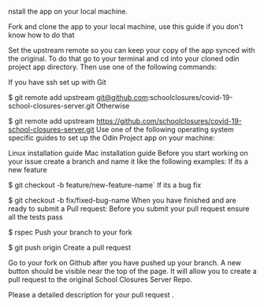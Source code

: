 nstall the app on your local machine.

Fork and clone the app to your local machine, use this guide if you don't know how to do that

Set the upstream remote so you can keep your copy of the app synced with the original. To do that go to your terminal and cd into your cloned odin project app directory. Then use one of the following commands:

If you have ssh set up with Git

$ git remote add upstream git@github.com:schoolclosures/covid-19-school-closures-server.git
Otherwise

$ git remote add upstream https://github.com/schoolclosures/covid-19-school-closures-server.git
Use one of the following operating system specific guides to set up the Odin Project app on your machine:

Linux installation guide
Mac installation guide
Before you start working on your issue create a branch and name it like the following examples:
If its a new feature

$ git checkout -b feature/new-feature-name`
If its a bug fix

$ git checkout -b fix/fixed-bug-name
When you have finished and are ready to submit a Pull request:
Before you submit your pull request ensure all the tests pass

$ rspec
Push your branch to your fork

$ git push origin <your branch name here>
Create a pull request

Go to your fork on Github after you have pushed up your branch. A new button should be visible near the top of the page. It will allow you to create a pull request to the original School Closures Server Repo.

Please a detailed description for your pull request .
